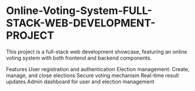 # Online-Voting-System-FULL-STACK-WEB-DEVELOPMENT-PROJECT
This project is a full-stack web development showcase, featuring an online voting system with both frontend and backend components.

Features
User registration and authentication
Election management: Create, manage, and close elections
Secure voting mechanism
Real-time result updates
Admin dashboard for user and election management
